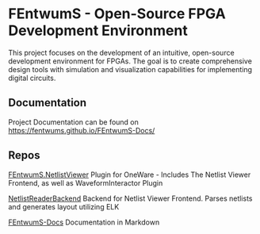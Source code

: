 # FEntwumS - Open-Source FPGA Development Environment

This project focuses on the development of an intuitive, open-source development environment for FPGAs. The goal is to create comprehensive design tools with simulation and visualization capabilities for implementing digital circuits. 

## Documentation
Project Documentation can be found on https://fentwums.github.io/FEntwumS-Docs/

## Repos

[FEntwumS.NetlistViewer](https://github.com/FEntwumS/FEntwumS.NetlistViewer) Plugin for OneWare - Includes The Netlist Viewer Frontend, as well as WaveformInteractor Plugin  

[NetlistReaderBackend](https://github.com/FEntwumS/NetlistReaderBackend) Backend for Netlist Viewer Frontend. Parses netlists and generates layout utilizing ELK  

[FEntwumS-Docs](https://github.com/FEntwumS/FEntwumS-Docs) Documentation in Markdown
